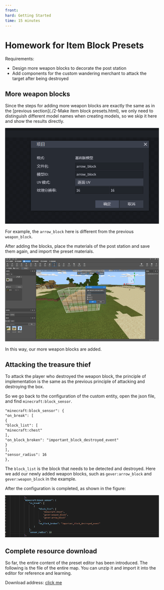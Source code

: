```yaml
---
front: 
hard: Getting Started
time: 15 minutes
---
```

# Homework for Item Block Presets

Requirements:

- Design more weapon blocks to decorate the post station
- Add components for the custom wandering merchant to attack the target after being destroyed

## More weapon blocks

Since the steps for adding more weapon blocks are exactly the same as in the [previous section](./2-Make item block presets.html), we only need to distinguish different model names when creating models, so we skip it here and show the results directly.

![](./images/43.png)

For example, the `arrow_block` here is different from the previous `weapon_block`.

After adding the blocks, place the materials of the post station and save them again, and import the preset materials.

![](./images/44.png)

In this way, our more weapon blocks are added.

## Attacking the treasure thief

To attack the player who destroyed the weapon block, the principle of implementation is the same as the previous principle of attacking and destroying the box.

So we go back to the configuration of the custom entity, open the json file, and find `minecraft:block_sensor`.

```
"minecraft:block_sensor": {
"on_break": [
{
"block_list": [
"minecraft:chest"
],
"on_block_broken": "important_block_destroyed_event"
}
],
"sensor_radius": 16
},
```

The `block_list` is the block that needs to be detected and destroyed. Here we add our newly added weapon blocks, such as `gever:arrow_block` and `gever:weapon_block` in the example.

After the configuration is completed, as shown in the figure:


![](./images/45.png)

## Complete resource download

So far, the entire content of the preset editor has been introduced. The following is the file of the entire map. You can unzip it and import it into the editor for reference and learning.

Download address: [click me](https://g79.gdl.netease.com/preset_tutorial_res.zip)
